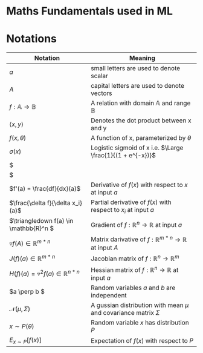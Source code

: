# Maths Fundamentals used in ML

# Notations

| Notation | Meaning                                    |
| -------- | ------------------------------------------ |
| $a$      | small letters are used to denote scalar    |
| $A$      | capital letters are used to denote vectors |
|$f: \mathbb{A} \rightarrow \mathbb{B}$| A relation with domain $\mathbb{A}$ and range $\mathbb{B}$ |
|$\langle x,y \rangle$| Denotes the dot product between x and y|
| $f(x,\theta)$ | A function of x, parameterized by $\theta$ |
| $\sigma(x)$ | Logistic sigmoid of x i.e. $\Large \frac{1}{(1 + e^{-x})}$ |
| $||x||_P$ | $L^P$ norm of x |
| $||x||$ | $L^2$ norm of x |
| $f'(a) = \frac{df}{dx}(a)$ | Derivative of $f(x)$  with respect to $x$ at input $a$ |
| $\frac{\delta f}{\delta x_i}(a)$ | Partial derivative of $f(x)$ with respect to $x_i$ at input $a$ |
| $\triangledown f(a) \in \mathbb{R}^n $ | Gradient of $f:\mathbb{R}^n \rightarrow \mathbb{R}$ at input $a$ |
| $\triangledown f(A) \in \mathbb{R}^{m*n}$ | Matrix darivative of $f:\mathbb{R}^{m*n} \rightarrow \mathbb{R}$ at input $A$ |
| $J(f)(a) \in \mathbb{R}^{m*n}$ | Jacobian matrix of $f:\mathbb{R}^n \rightarrow \mathbb{R}^m$ |
| $H(f)(a) = \triangledown^2f(a) \in \mathbb{R}^{n*n}$ | Hessian matrix of $f:\mathbb{R}^n \rightarrow \mathbb{R}$ at input $a$ |
| $a \perp b $ | Random variables $a$ and $b$ are independent |
| $\mathcal{N}(\mu, \Sigma)$ | A gussian distribution with mean $\mu$ and covariance matrix $\Sigma$ |
| $x \sim P(\theta)$ | Random variable $x$ has distribution $P$ |
| $E_{x \sim P}[f(x)]$ | Expectation of $f(x)$ with respect to $P$ |


